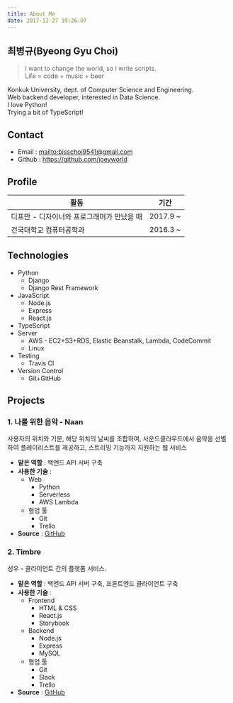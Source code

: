 ```yaml
---
title: About Me
date: 2017-12-27 19:26:07
---
```


## 최병규(Byeong Gyu Choi)

> I want to change the world, so I write scripts.  
> Life = code + music + beer

Konkuk University, dept. of Computer Science and Engineering.  
Web backend developer, interested in Data Science.  
I love Python!  
Trying a bit of TypeScript!

## Contact

- Email : <mailto:bisschoi9541@gmail.com>
- Github : https://github.com/joeyworld

## Profile

| 활동                                       | 기간     |
| ------------------------------------------ | -------- |
| 디프만 - 디자이너와 프로그래머가 만났을 때 | 2017.9 ~ |
| 건국대학교 컴퓨터공학과                    | 2016.3 ~ |

## Technologies

- Python
  - Django
  - Django Rest Framework
- JavaScript
  - Node.js
  - Express
  - React.js
- TypeScript
- Server
  - AWS - EC2+S3+RDS, Elastic Beanstalk, Lambda, CodeCommit
  - Linux
- Testing
  - Travis CI
- Version Control
  - Git+GitHub

## Projects

### 1. 나를 위한 음악 - Naan

사용자의 위치와 기분, 해당 위치의 날씨를 조합하여, 사운드클라우드에서 음악을 선별하여 플레이리스트를 제공하고, 스트리밍 기능까지 지원하는 웹 서비스

- **맡은 역할** : 백엔드 API 서버 구축
- **사용한 기술** :
  - Web
    - Python
    - Serverless
    - AWS Lambda
  - 협업 툴
    - Git
    - Trello
- **Source** : [GitHub](https://github.com/WilloughbyHarborHackathon/Naan)

### 2. Timbre

성우 - 클라이언트 간의 플랫폼 서비스.

- **맡은 역할** : 백엔드 API 서버 구축, 프론트엔드 클라이언트 구축
- **사용한 기술** :
  - Frontend
    - HTML & CSS
    - React.js
    - Storybook
  - Backend
    - Node.js
    - Express
    - MySQL
  - 협업 툴
    - Git
    - Slack
    - Trello
- **Source** : [GitHub](https://github.com/gyukebox/timbre-web)
